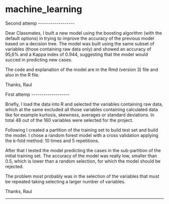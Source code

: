# machine_learning
Second attemp ------------------

Dear Classmates,
I built a new model using the boosting algorithm (with the default options) in trying to improve the accuracy of the previous model based on a decision tree. 
The model was built using the same subset of variables (those containing raw data only) and showed an accuracy of 95,6% and a Kappa index of 0.944, suggesting that the model would succed in predicting new cases.

The code and explanation of the model are in the Rmd (version 3) file and also in the R file.

Thanks,
Raul 


First attemp -------------------

Briefly,
I load the data into R and selected the variables containing raw data, which at the same excluded all those variables containing calculated data like for example kurtosis, skewness, averages or standard deviations. In total 48 out of the 160 variables were selected for the project.

Following I created a partition of the training set to build test set and build the model. I chose a random forest model with a cross validation applying the k-fold method: 10 times and 5 repetitions.

After that I tested the model predicting the cases in the sub-partition of the initial training set. The accuracy of the model was really low, smaller than 0.5, which is lower than a random selection, for which the model should be rejected. 

The problem most probably was in the selection of the variables that must be repeated taking selecting a larger number of variables.

Thanks,
Raul 

----------------
